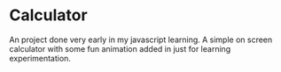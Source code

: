# Calculator

An project done very early in my javascript learning. A simple on screen calculator with some fun animation added in just for learning experimentation. 

